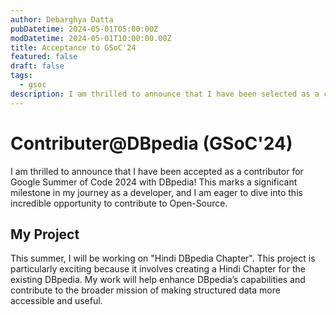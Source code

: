 ```yaml
---
author: Debarghya Datta
pubDatetime: 2024-05-01T05:00:00Z
modDatetime: 2024-05-01T10:00:00.00Z
title: Acceptance to GSoC'24
featured: false
draft: false
tags:
  - gsoc
description: I am thrilled to announce that I have been selected as a contributer for GSoC'24 with DBpedia.
---
```


# Contributer@DBpedia (GSoC'24)

I am thrilled to announce that I have been accepted as a contributor for Google Summer of Code 2024 with DBpedia! This marks a significant milestone in my journey as a developer, and I am eager to dive into this incredible opportunity to contribute to Open-Source.

## My Project

This summer, I will be working on "Hindi DBpedia Chapter". This project is
particularly exciting because it involves creating a Hindi Chapter for the
existing DBpedia. My work will help enhance DBpedia’s capabilities and
contribute to the broader mission of making structured data more accessible and
useful.
